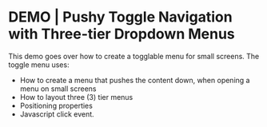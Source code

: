 # DEMO | Pushy Toggle Navigation with Three-tier Dropdown Menus

This demo goes over how to create a togglable menu for small screens. The toggle menu uses:

- How to create a menu that pushes the content down, when opening a menu on small screens
- How to layout three (3) tier menus
- Positioning properties
- Javascript click event.
